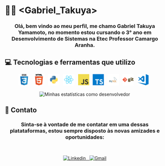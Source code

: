 # 👨‍💻 <Gabriel_Takuya>

<h3 align="center"> Olá, bem vindo ao meu perfil, me chamo Gabriel Takuya Yamamoto, no momento estou cursando o 3° ano em Desenvolvimento de Sistemas na Etec Professor Camargo Aranha.<h3>

<h2> 💻 Tecnologias e ferramentas que utilizo</h2>

<p align="center">
<code title="CSS"><img height="35" width="35" src="https://raw.githubusercontent.com/github/explore/80688e429a7d4ef2fca1e82350fe8e3517d3494d/topics/css/css.png" ></code>&nbsp;&nbsp;
<code title="html"><img height="35" width="35" src="https://raw.githubusercontent.com/github/explore/80688e429a7d4ef2fca1e82350fe8e3517d3494d/topics/html/html.png" ></code>&nbsp;&nbsp;
<code title="Python"><img height="35" width="35" src="https://raw.githubusercontent.com/github/explore/80688e429a7d4ef2fca1e82350fe8e3517d3494d/topics/python/python.png" ></code>&nbsp;&nbsp;
<code title="React"><img height="35" width="35" src="https://raw.githubusercontent.com/github/explore/80688e429a7d4ef2fca1e82350fe8e3517d3494d/topics/react/react.png" ></code>&nbsp;&nbsp;
<code title="JavaScript"><img height="35" width="35" src="https://raw.githubusercontent.com/github/explore/80688e429a7d4ef2fca1e82350fe8e3517d3494d/topics/javascript/javascript.png" ></code>&nbsp;&nbsp;
<code title="TypeScript"><img height="35" width="35" src="https://raw.githubusercontent.com/github/explore/80688e429a7d4ef2fca1e82350fe8e3517d3494d/topics/typescript/typescript.png" ></code>&nbsp;&nbsp;
<code title="MySQL"><img height="35" width="35" src="https://raw.githubusercontent.com/github/explore/80688e429a7d4ef2fca1e82350fe8e3517d3494d/topics/mysql/mysql.png" ></code>&nbsp;&nbsp;
<code title="git"><img height="35" width="35" src="https://raw.githubusercontent.com/github/explore/80688e429a7d4ef2fca1e82350fe8e3517d3494d/topics/git/git.png" ></code>&nbsp;&nbsp;
<code title="VsCode"><img height="35" width="35" src="https://raw.githubusercontent.com/github/explore/80688e429a7d4ef2fca1e82350fe8e3517d3494d/topics/visual-studio-code/visual-studio-code.png" ></code>&nbsp;&nbsp;
</br></br>

<img src="https://github-readme-stats.vercel.app/api?username=Takkuya&show_icons=true&theme=dracula&hide=prs,issues" alt="Minhas estatísticas como desenvolvedor" />

</p>

<h2> 📱 Contato </h2>
<h3 align="center">Sinta-se à vontade de me contatar em uma dessas platataformas, estou sempre disposto às novas amizades e oportunidades: </h3>
</br>
<p align="center">
<a href="https://www.linkedin.com/in/gabriel-takuya-yamamoto-8a05691a4/" target="_blank" alt="Linkedin" > 
<img src="https://img.shields.io/badge/%20-Linkedin-blue?style=flat-square&logo=Linkedin&Color=white" alt="Linkedin" style="width:13%;">
&nbsp;
</a>

<a href="mailto:takuyagabriel@gmail.com">
    <img src="https://img.shields.io/badge/%20-Email-red?style=flat-square&logo=Gmail&logoColor=white" alt="Gmail"  style="width:10%;" >
</a>
</p>


<!--
**Takkuya/Takkuya** is a ✨ _special_ ✨ repository because its `README.md` (this file) appears on your GitHub profile.

Here are some ideas to get you started:

- 🔭 I’m currently working on ...
- 🌱 I’m currently learning ...
- 👯 I’m looking to collaborate on ...
- 🤔 I’m looking for help with ...
- 💬 Ask me about ...
- 📫 How to reach me: ...
- 😄 Pronouns: ...
- ⚡ Fun fact: ...
-->
